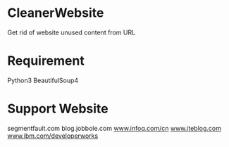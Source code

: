 # CleanerWebsite
Get rid of website unused content from URL
# Requirement
Python3
BeautifulSoup4
# Support Website
segmentfault.com
blog.jobbole.com
www.infoq.com/cn
www.iteblog.com
www.ibm.com/developerworks
